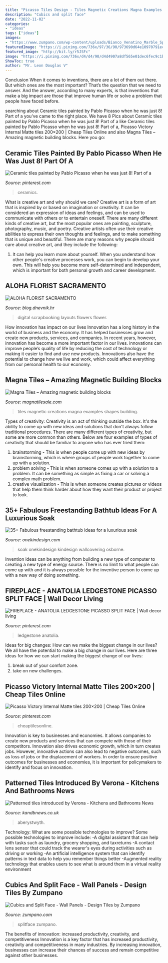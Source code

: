 ```yaml
---
title: "Picasso Tiles Design - Tiles Magnetic Creations Magna Examples Shapes Building"
description: "Cubics and split face"
date: "2022-11-02"
categories:
- "ideas"
tags: ["ideas"]
images:
- "https://www.zumpano.com/wp-content/uploads/Bianco_Venatino_Marble_Splitface_Fireplace_Install-1.jpg"
featuredImage: "https://i.pinimg.com/736x/97/36/90/973690d64e10970791ecd01f90645a5d.jpg"
featured_image: "http://bit.ly/r5JSFc"
image: "https://i.pinimg.com/736x/d4/d4/90/d4d4907a8df565e01dec6fec9c1b2978.jpg"
ShowToc: true
author: "Mr. Leon Douglas V"
---
```



Conclusion
When it comes to inventions, there are a lot of them out there. But which ones are the most important? That’s the question that we need to answer. And the answer, according to many experts, is that inventions that make a big impact are those that improve human life or solve a problem that people have faced before.

	

		
searching about Ceramic tiles painted by Pablo Picasso when he was just 8! Part of a you've came to the right place. We have 8 Pics about Ceramic tiles painted by Pablo Picasso when he was just 8! Part of a like Ceramic tiles painted by Pablo Picasso when he was just 8! Part of a, Picasso Victory Internal Matte tiles 200×200 | Cheap Tiles Online and also Magna Tiles – Amazing magnetic building blocks. Here you go:
		
    
## Ceramic Tiles Painted By Pablo Picasso When He Was Just 8! Part Of A

<img loading=lazy src="https://i.pinimg.com/736x/97/36/90/973690d64e10970791ecd01f90645a5d.jpg" onerror="this.onerror=null;this.src='https://tse3.mm.bing.net/th?id=OIP.HId72aYyrYGJ4QgYChfh6wHaHa&amp;pid=15.1';" alt="Ceramic tiles painted by Pablo Picasso when he was just 8! Part of a">

_Source: pinterest.com_

>ceramics. 

	

What is creative art and why should we care?
Creative art is a form of art that is inspired by or based on imagination or creativity. It can be considered an expression of ideas and feelings, and can be used to communicate with others or to entertain oneself. There are many different kinds of creative art, but the most popular ones are painting, sculpture, photography, music, and poetry. Creative artists often use their creative abilities to express their own thoughts and feelings, and to make something that is unique and beautiful. There are many reasons why people should care about creative art, and they include the following: 
1) It can help you learn more about yourself. When you understand how other people's creative processes work, you can begin to develop your own. This will help you become more self-determined and independent, which is important for both personal growth and career development.

    
## ALOHA FLORIST SACRAMENTO

<img loading=lazy src="http://bit.ly/r5JSFc" onerror="this.onerror=null;this.src='https://tse1.mm.bing.net/th?id=OIP._rAAIjHfA0wf2x5LSbfvKQHaHa&amp;pid=15.1';" alt="ALOHA FLORIST SACRAMENTO">

_Source: blog.dnevnik.hr_

>digital scrapbooking layouts flowers flower. 

	

How innovation has impact on our lives
Innovation has a long history in the world of business and the economy. It has helped businesses grow and create new products, services, and companies. In recent years, however, innovation has become a more important factor in our lives. innovations can improve people’s quality of life by reducing the cost of technology or making it easier to find and use new products. Innovations also have the potential to change how we live and work, which could affect everything from our personal health to our economy.

    
## Magna Tiles – Amazing Magnetic Building Blocks

<img loading=lazy src="http://magnatilesale.com/wp-content/uploads/2017/07/Magnetic-Tiles-Picasso2.jpg" onerror="this.onerror=null;this.src='https://tse3.mm.bing.net/th?id=OIP.mRd8yOWizyI9vv5ZErVCWgHaGG&amp;pid=15.1';" alt="Magna Tiles – Amazing magnetic building blocks">

_Source: magnatilesale.com_

>tiles magnetic creations magna examples shapes building. 

	

Types of creativity:
Creativity is an act of thinking outside the box. It's the ability to come up with new ideas and solutions that don't always follow traditional procedures. 
There are many different types of creativity, but some are more common than others. Below are four examples of types of creativity that should be familiar to anyone who has ever tried them: 

1) brainstorming - This is when people come up with new ideas by brainstorming, which is where groups of people work together to come up with a solution.
2) problem solving - This is when someone comes up with a solution to a problem. It can be something as simple as fixing a car or solving a complex math problem.
3) creative visualization - This is when someone creates pictures or videos that help them think harder about how they want their product or project to look.

    
## 35+ Fabulous Freestanding Bathtub Ideas For A Luxurious Soak

<img loading=lazy src="http://cdn.onekindesign.com/wp-content/uploads/2017/03/Freestanding-Bathtub-Ideas-13-1-Kindesign.jpg" onerror="this.onerror=null;this.src='https://tse3.mm.bing.net/th?id=OIP.rkzrNOHUb_QYIdtttrZdMQHaLD&amp;pid=15.1';" alt="35+ Fabulous freestanding bathtub ideas for a luxurious soak">

_Source: onekindesign.com_

>soak onekindesign kindesign wallcovering osborne. 

	

Invention ideas can be anything from building a new type of computer to creating a new type of energy source. There is no limit to what people can come up with and it is always possible for the inventive person to come up with a new way of doing something.

    
## FIREPLACE - ANATOLIA LEDGESTONE PICASSO SPLIT FACE | Wall Decor Living

<img loading=lazy src="https://i.pinimg.com/originals/44/f1/ac/44f1acf013504d57cd0a70754fcfe45a.jpg" onerror="this.onerror=null;this.src='https://tse2.mm.bing.net/th?id=OIP.AZRLD1NjgRBXAbitdDzX_QHaEY&amp;pid=15.1';" alt="FIREPLACE - ANATOLIA LEDGESTONE PICASSO SPLIT FACE | Wall decor living">

_Source: pinterest.com_

>ledgestone anatolia. 

	

Ideas for big changes: How can we make the biggest change in our lives?
We all have the potential to make a big change in our lives. Here are three ideas for how we can start making the biggest change of our lives:
1. break out of your comfort zone.
2. take on new challenges.

    
## Picasso Victory Internal Matte Tiles 200×200 | Cheap Tiles Online

<img loading=lazy src="https://i.pinimg.com/736x/d4/d4/90/d4d4907a8df565e01dec6fec9c1b2978.jpg" onerror="this.onerror=null;this.src='https://tse4.mm.bing.net/th?id=OIP.hMJYl4KzEbnAGjSdgiU6HAHaHa&amp;pid=15.1';" alt="Picasso Victory Internal Matte tiles 200×200 | Cheap Tiles Online">

_Source: pinterest.com_

>cheaptilesonline. 

	

Innovation is key to businesses and economies. It allows companies to create new products and services that can compete with those of their competitors. Innovation also drives economic growth, which in turn creates jobs. However, innovative actions can also lead to negative outcomes, such as loss of jobs or the displacement of workers. In order to ensure positive outcomes for businesses and economies, it is important for policymakers to identify and focus on innovation.

    
## Patterned Tiles Introduced By Verona - Kitchens And Bathrooms News

<img loading=lazy src="https://www.kandbnews.co.uk/wp-content/uploads/2019/06/verona-introduces-patterned-tile-768x432.jpg" onerror="this.onerror=null;this.src='https://tse3.mm.bing.net/th?id=OIP.NA3G4M3TUIAgCSeOrRczjwHaEK&amp;pid=15.1';" alt="Patterned tiles introduced by Verona - Kitchens and Bathrooms News">

_Source: kandbnews.co.uk_

>aberystwyth. 

	

Technology: What are some possible technologies to improve?
Some possible technologies to improve include: 
-A digital assistant that can help with tasks such as laundry, grocery shopping, and taxreturns 
-A contact lens sensor that could track the wearer's eyes during activities such as driving or working 
-An artificial intelligence system that can identify patterns in text data to help you remember things better 
-Augmented reality technology that enables users to see what is around them in a virtual reality environment

    
## Cubics And Split Face - Wall Panels - Design Tiles By Zumpano

<img loading=lazy src="https://www.zumpano.com/wp-content/uploads/Bianco_Venatino_Marble_Splitface_Fireplace_Install-1.jpg" onerror="this.onerror=null;this.src='https://tse2.mm.bing.net/th?id=OIP.CpXybif5mpzNIpSpW3AB1AHaEK&amp;pid=15.1';" alt="Cubics and Split Face - Wall Panels - Design Tiles by Zumpano">

_Source: zumpano.com_

>splitface zumpano. 

	

The benefits of innovation: increased productivity, creativity, and competitiveness
Innovation is a key factor that has increased productivity, creativity and competitiveness in many industries. By increasing innovation, businesses can increase their chances of success and remain competitive against other businesses.

